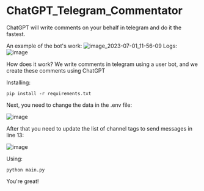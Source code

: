 # ChatGPT_Telegram_Commentator
ChatGPT will write comments on your behalf in telegram and do it the fastest.

An example of the bot's work:
![image_2023-07-01_11-56-09](https://github.com/DARKM00N1337/ChatGPT_Telegram_Commentator/assets/49161689/41473358-7c01-4f03-b342-15c648f8a6ce)
Logs:
![image](https://github.com/DARKM00N1337/ChatGPT_Telegram_Commentator/assets/49161689/34d7670e-6aab-4363-875d-9de080db42fd)



How does it work?
We write comments in telegram using a user bot, and we create these comments using ChatGPT



Installing:

``
pip install -r requirements.txt
``

Next, you need to change the data in the .env file:

![image](https://github.com/DARKM00N1337/ChatGPT_Telegram_Commentator/assets/49161689/a0f818d8-2fe3-4ded-ab58-7dd5cb9c5fa0)

After that you need to update the list of channel tags to send messages in line 13:

![image](https://github.com/DARKM00N1337/ChatGPT_Telegram_Commentator/assets/49161689/bb721419-ea3b-4b7e-9f54-caa59040e4d5)



Using:

``
python main.py
``

You're great!
